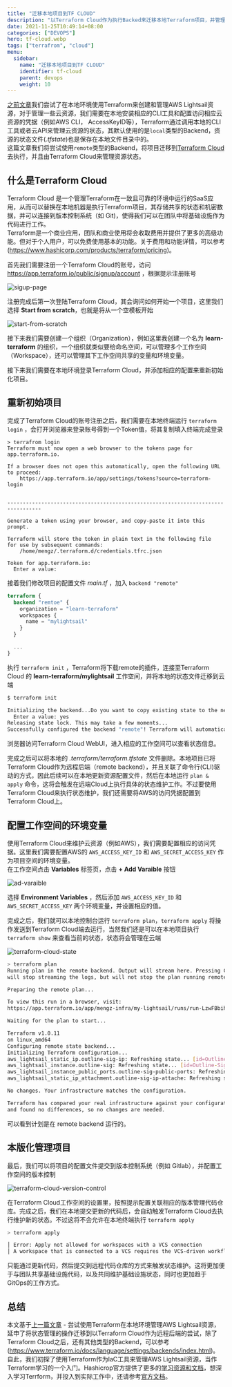 ```yaml
---
title: "迁移本地项目到TF CLOUD"
description: "以Terraform Cloud作为执行Backed来迁移本地Terraform项目，并管理资源状态"
date: 2021-11-25T10:49:14+08:00
categories: ["DEVOPS"]
hero: tf-cloud.webp
tags: ["terrafrom", "cloud"]
menu:
  sidebar:
    name: "迁移本地项目到TF CLOUD"
    identifier: tf-cloud
    parent: devops
    weight: 10
---
```


[之前文章](../tf-aws-lightsail/)我们尝试了在本地环境使用Terraform来创建和管理AWS Lightsail资源，对于管理一些云资源，我们需要在本地安装相应的CLI工具和配置访问相应云资源的凭据（例如AWS CLI， AccessKeyID等），Terraform通过调用本地的CLI工具或者云API来管理云资源的状态，其默认使用的是`local`类型的Backend，资源的状态文件(*.tfstate*)也是保存在本地文件目录中的。  
这篇文章我们将尝试使用`remote`类型的Backend，将项目迁移到[Terraform Cloud](https://www.terraform.io/cloud)去执行，并且由Terraform Cloud来管理资源状态。  

## 什么是Terraform Cloud

Terraform Cloud 是一个管理Terraform在一致且可靠的环境中运行的SaaS应用，从而可以替换在本地机器是执行Terraform项目，其存储共享的状态和机密数据，并可以连接到版本控制系统（如 Git)，使得我们可以在团队中将基础设施作为代码进行工作。  
Terraform是一个商业应用，团队和商业使用将会收取费用并提供了更多的高级功能。但对于个人用户，可以免费使用基本的功能。关于费用和功能详情，可以参考 (https://www.hashicorp.com/products/terraform/pricing)。  

首先我们需要注册一个Terraform Cloud的账号，访问 https://app.terraform.io/public/signup/account ，根据提示注册账号  

![sigup-page](https://images.mengz.dev/posts/tf-cloud-signup.png)  

注册完成后第一次登陆Terraform Cloud，其会询问如何开始一个项目，这里我们选择 **Start from scratch**，也就是将从一个空模板开始  

![start-from-scratch](https://images.mengz.dev/posts/tf-cloud-setup.png)  

接下来我们需要创建一个组织（Organization），例如这里我创建一个名为 **learn-terraform** 的组织，一个组织就类似要给命名空间，可以管理多个工作空间（Workspace），还可以管理其下工作空间共享的变量和环境变量。  

接下来我们需要在本地环境登录Terraform Cloud，并添加相应的配置来重新初始化项目。  

## 重新初始项目  

完成了Terraform Cloud的账号注册之后，我们需要在本地终端运行 `terraform login` ，会打开浏览器来登录账号得到一个Token值，将其复制填入终端完成登录  

```
> terrafrom login
Terraform must now open a web browser to the tokens page for app.terraform.io.

If a browser does not open this automatically, open the following URL to proceed:
    https://app.terraform.io/app/settings/tokens?source=terraform-login


---------------------------------------------------------------------------------

Generate a token using your browser, and copy-paste it into this prompt.

Terraform will store the token in plain text in the following file
for use by subsequent commands:
    /home/mengz/.terraform.d/credentials.tfrc.json

Token for app.terraform.io:
  Enter a value:
```

接着我们修改项目的配置文件 *main.tf* ，加入 `backend "remote"`   

```tf
terraform {
  backend "remtoe" {
    organization = "learn-terraform"
    workspaces {
      name = "mylightsail"
    }
  }

  ...
}
```

执行 `terraform init` ，Terraform将下载remote的插件，连接至Terraform Cloud 的 **learn-terraform/mylightsail** 工作空间，并将本地的状态文件迁移到云端  

```bash
$ terraform init

Initializing the backend...Do you want to copy existing state to the new backend?  Pre-existing state was found while migrating the previous "local" backend to the  newly configured "remote" backend. No existing state was found in the newly  configured "remote" backend. Do you want to copy this state to the new "remote"  backend? Enter "yes" to copy and "no" to start with an empty state.
  Enter a value: yes
Releasing state lock. This may take a few moments...
Successfully configured the backend "remote"! Terraform will automaticallyuse this backend unless the backend configuration changes....
```

浏览器访问Terraform Cloud WebUI，进入相应的工作空间可以查看状态信息。  

完成之后可以将本地的 *.terraform/terraform.tfstate* 文件删除。本地项目已将Terraform Cloud作为远程后端（remote backend），并且关联了命令行(CLI)驱动的方式，因此后续可以在本地更新资源配置文件，然后在本地运行 `plan & apply` 命令，这将会触发在远端Cloud上执行具体的状态维护工作。不过要使用Terraform Cloud来执行状态维护，我们还需要将AWS的访问凭据配置到Terraform Cloud上。  

## 配置工作空间的环境变量

使用Terraform Cloud来维护云资源（例如AWS），我们需要配置相应的访问凭据。这里我们需要配置AWS的 `AWS_ACCESS_KEY_ID` 和 `AWS_SECRET_ACCESS_KEY` 作为项目空间的环境变量。  
在工作空间点击 **Variables** 标签页，点击 **+ Add Varaible** 按钮  

![ad-varaible](https://images.mengz.dev/posts/tf-cloud-workspace-variable.png)  

选择 **Environment Variables** ，然后添加 `AWS_ACCESS_KEY_ID` 和 `AWS_SECRET_ACCESS_KEY` 两个环境变量，并设置相应的值。  

完成之后，我们就可以本地控制台运行 `terraform plan`，`terraform apply` 将操作发送到Terraform Cloud端去运行，当然我们还是可以在本地项目执行 `terraform show` 来查看当前的状态，状态将会管理在云端  

![terraform-cloud-state](https://images.mengz.dev/posts/tf-cloud-state.png)  

```bash
> terraform plan
Running plan in the remote backend. Output will stream here. Pressing Ctrl-C
will stop streaming the logs, but will not stop the plan running remotely.

Preparing the remote plan...

To view this run in a browser, visit:
https://app.terraform.io/app/mengz-infra/my-lightsail/runs/run-LzwFBbihffEKmucd

Waiting for the plan to start...

Terraform v1.0.11
on linux_amd64
Configuring remote state backend...
Initializing Terraform configuration...
aws_lightsail_static_ip.outline-sig-ip: Refreshing state... [id=Outline-EIP]
aws_lightsail_instance.outline-sig: Refreshing state... [id=Outline-Sig]
aws_lightsail_instance_public_ports.outline-sig-public-ports: Refreshing state... [id=Outline-Sig-987241840]
aws_lightsail_static_ip_attachment.outline-sig-ip-attache: Refreshing state... [id=Outline-EIP]

No changes. Your infrastructure matches the configuration.

Terraform has compared your real infrastructure against your configuration
and found no differences, so no changes are needed.
```

可以看到计划是在 remote backend 运行的。  

## 本版化管理项目  

最后，我们可以将项目的配置文件提交到版本控制系统（例如 Gitlab），并配置工作空间的版本控制  

![terraform-cloud-version-control](https://images.mengz.dev/posts/tf-cloud-version-control.png)  

在Terraform Cloud工作空间的设置里，按照提示配置关联相应的版本管理代码仓库。完成之后，我们在本地提交更新的代码后，会自动触发Terraform Cloud去执行维护新的状态。不过这将不会允许在本地终端执行 `terraform apply`  

```bash
> terraform apply

│ Error: Apply not allowed for workspaces with a VCS connection
│ A workspace that is connected to a VCS requires the VCS-driven workflow to ensure that the VCS remains the single source of truth.
```

只能通过更新代码，然后提交到远程代码仓库的方式来触发状态维护。这将更加便于与团队共享基础设施代码，以及共同维护基础设施状态，同时也更加趋于GitOps的工作方式。  


## 总结

本文基于[上一篇文章](../tf-aws-lightsail/) - 尝试使用Terraform在本地环境管理AWS Lightsail资源，延申了将状态管理的操作迁移到以Terraform Cloud作为远程后端的尝试，除了Terraform Cloud之后，还有其他类型的Backend，可以参考 (https://www.terraform.io/docs/language/settings/backends/index.html)。  
自此，我们初探了使用Terraform作为IaC工具来管理AWS Lightsail资源，当作Terraform学习的一个入门。Hashicrop官方提供了更多的[学习资源和文档](https://learn.hashicorp.com/terraform)，想深入学习Terrform，并投入到实际工作中，还请参考[官方文档](https://www.terraform.io/docs/)。  
